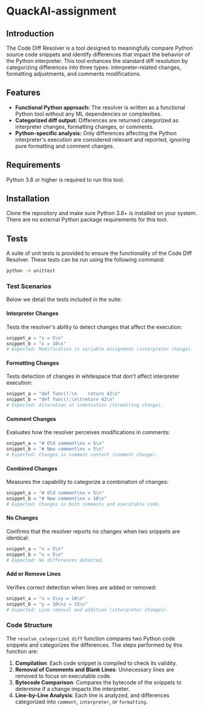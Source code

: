 # QuackAI-assignment


## Introduction

The Code Diff Resolver is a tool designed to meaningfully compare Python source code snippets and identify differences that impact the behavior of the Python interpreter. This tool enhances the standard diff resolution by categorizing differences into three types: interpreter-related changes, formatting adjustments, and comments modifications.

## Features

- **Functional Python approach:** The resolver is written as a functional Python tool without any ML dependencies or complexities.
- **Categorized diff output:** Differences are returned categorized as interpreter changes, formatting changes, or comments.
- **Python-specific analysis:** Only differences affecting the Python interpreter's execution are considered relevant and reported, ignoring pure formatting and comment changes.

## Requirements

Python 3.8 or higher is required to run this tool.

## Installation

Clone the repository and make sure Python 3.8+ is installed on your system. There are no external Python package requirements for this tool.

## Tests

A suite of unit tests is provided to ensure the functionality of the Code Diff Resolver. These tests can be run using the following command:

```bash
python -m unittest
```

### Test Scenarios

Below we detail the tests included in the suite:

#### Interpreter Changes
Tests the resolver's ability to detect changes that affect the execution:

```python
snippet_a = "x = 5\n"
snippet_b = "x = 10\n"
# Expected: Modification in variable assignment (interpreter change).
```

#### Formatting Changes
Tests detection of changes in whitespace that don't affect interpreter execution:

```python
snippet_a = "def func():\n    return 42\n"
snippet_b = "def func():\n\treturn 42\n"
# Expected: Alteration in indentation (formatting change).
```

#### Comment Changes
Evaluates how the resolver perceives modifications in comments:

```python
snippet_a = "# Old comment\nx = 5\n"
snippet_b = "# New comment\nx = 5\n"
# Expected: Changes in comment content (comment change).
```

#### Combined Changes
Measures the capability to categorize a combination of changes:

```python
snippet_a = "# Old comment\nx = 5\n"
snippet_b = "# New comment\nx = 10\n"
# Expected: Changes in both comments and executable code.
```

#### No Changes
Confirms that the resolver reports no changes when two snippets are identical:

```python
snippet_a = "x = 5\n"
snippet_b = "x = 5\n"
# Expected: No differences detected.
```

#### Add or Remove Lines
Verifies correct detection when lines are added or removed:

```python
snippet_a = "x = 5\ny = 10\n"
snippet_b = "y = 10\nz = 15\n"
# Expected: Line removal and addition (interpreter changes).
```

### Code Structure

The `resolve_categorized_diff` function compares two Python code snippets and categorizes the differences. The steps performed by this function are:

1. **Compilation**: Each code snippet is compiled to check its validity.
2. **Removal of Comments and Blank Lines**: Unnecessary lines are removed to focus on executable code.
3. **Bytecode Comparison**: Compares the bytecode of the snippets to determine if a change impacts the interpreter.
4. **Line-by-Line Analysis**: Each line is analyzed, and differences categorized into `comment`, `interpreter`, or `formatting`.